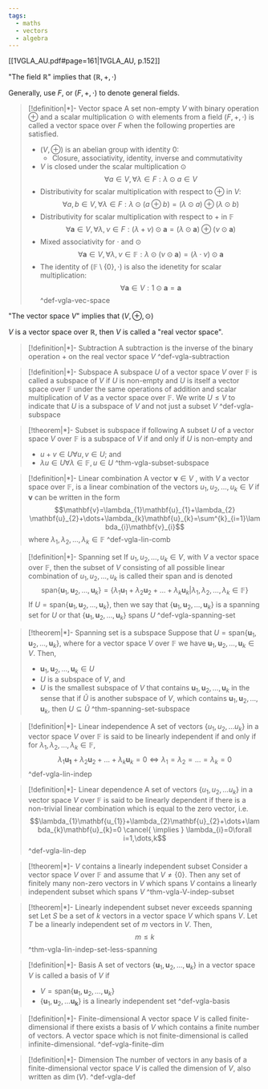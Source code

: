 ```yaml
---
tags:
  - maths
  - vectors
  - algebra
---
```

[[1VGLA_AU.pdf#page=161|1VGLA_AU, p.152]]

"The field $\mathbb{R}$" implies that $(\mathbb{R},+,\cdot)$

Generally, use $F$, or $(F,+,\cdot)$ to denote general fields.

> [!definition|*]- Vector space
> A set non-empty $V$ with binary operation $\oplus$ and a scalar multiplication $\odot$ with elements from a field $(F,+,\cdot)$ is called a vector space over $F$ when the following properties are satisfied.
> - $(V,\oplus)$ is an abelian group with identity $0$:
> 	- Closure, associativity, identity, inverse and commutativity
> - $V$ is closed under the scalar multiplication $\odot$ $$\forall a\in V,\forall\lambda \in F: \lambda \odot a \in V$$
> - Distributivity for scalar multiplication with respect to $\oplus$ in $V$: $$\forall a,b\in V,\forall\lambda \in F: \lambda \odot (a\oplus b )= (\lambda \odot a)\oplus (\lambda \odot b)$$
> - Distributivity for scalar multiplication with respect to $+$ in $\mathbb{F}$ $$\forall \mathbf{a}\in V,\forall \lambda,\nu \in F: (\lambda + \nu) \odot \mathbf{a}= (\lambda \odot \mathbf{a}) \oplus (\nu \odot \mathbf{a})$$
> - Mixed associativity for $\cdot$ and $\odot$ $$\forall \mathbf{a}\in V, \forall \lambda,\nu \in \mathbb{F}: \lambda \odot(\nu \odot \mathbf{a})=(\lambda \cdot \nu)\odot \mathbf{a}$$
> - The identity of $(\mathbb{F}\setminus \{ 0 \},\cdot)$ is also the idenetity for scalar multiplication: $$\forall \mathbf{a}\in V:1 \odot\mathbf{a}=\mathbf{a}$$
 ^def-vgla-vec-space

"The vector space $V$" implies that $(V, \oplus,\odot)$

$V$ is a vector space over $\mathbb{R}$, then $V$ is called a "real vector space".

> [!definition|*]- Subtraction
> A subtraction is the inverse of the binary operation $+$ on the real vector space $V$
 ^def-vgla-subtraction

> [!definition|*]- Subspace
> A subspace $U$ of a vector space $V$ over $\mathbb{F}$ is called a subspace of $V$ if $U$ is non-empty and $U$ is itself a vector space over $\mathbb{F}$ under the same operations of addition and scalar multiplication of $V$ as a vector space over $\mathbb{F}$. We write $U\leq V$ to indicate that $U$ is a subspace of $V$ and not just a subset $V$
 ^def-vgla-subspace

> [!theorem|*]- Subset is subspace if following
> A subset $U$ of a vector space $V$ over $\mathbb{F}$ is a subspace of $V$ if and only if $U$ is non-empty and 
> - $u + v ∈ U \forall u,v \in U$; and 
> - $λu ∈ U \forall λ ∈ \mathbb{F}, u ∈ U$
 ^thm-vgla-subset-subspace

> [!definition|*]- Linear combination
> A vector $\mathbf{v}\in V$ , with $V$ a vector space over $\mathbb{F}$, is a linear combination of the vectors $u_{1}, u_{2},\dots, u_{k} ∈ V$ if $\mathbf{v}$ can be written in the form
> $$\mathbf{v}=\lambda_{1}\mathbf{u}_{1}+\lambda_{2} \mathbf{u}_{2}+\dots+\lambda_{k}\mathbf{u}_{k}=\sum^{k}_{i=1}\lambda_{i}\mathbf{v}_{i}$$
> where $\lambda_{1},\lambda_{2},\dots,\lambda_{k}\in\mathbb{F}$
 ^def-vgla-lin-comb

> [!definition|*]- Spanning set
> If $u_{1}, u_{2},\dots, u_{k} ∈ V$, with $V$ a vector space over $\mathbb{F}$, then the subset of $V$ consisting of all possible linear combination of $u_{1}, u_{2},\dots, u_{k}$ is called their span and is denoted
> $$\text{span}\{ \mathbf{u}_{1},\mathbf{u}_{2},\dots,\mathbf{u}_{k} \}=\{ \lambda_{1}\mathbf{u}_{1}+\lambda_{2} \mathbf{u}_{2}+\dots+\lambda_{k}\mathbf{u}_{k}|\lambda_{1},\lambda_{2},\dots,\lambda_{k} \in \mathbb{F} \}$$
> If $U=\text{span}\{ \mathbf{u}_{1},\mathbf{u}_{2},\dots,\mathbf{u}_{k} \}$, then we say that $\{ \mathbf{u}_{1},\mathbf{u}_{2},\dots,\mathbf{u}_{k} \}$ is a spanning set for $U$ or that $\{ \mathbf{u}_{1},\mathbf{u}_{2},\dots,\mathbf{u}_{k} \}$ spans $U$
 ^def-vgla-spanning-set

> [!theorem|*]- Spanning set is a subspace
> Suppose that $U=\text{span}\{ \mathbf{u}_{1},\mathbf{u}_{2},\dots,\mathbf{u}_{k} \}$, where for a vector space $V$ over $\mathbb{F}$ we have $\mathbf{u}_{1},\mathbf{u}_{2},\dots,\mathbf{u}_{k} \in V$. Then,
> - $\mathbf{u}_{1},\mathbf{u}_{2},\dots,\mathbf{u}_{k} \in U$
> - $U$ is a subspace of $V$, and
> - $U$ is the smallest subspace of $V$ that contains $\mathbf{u}_{1},\mathbf{u}_{2},\dots,\mathbf{u}_{k}$ in the sense that if $\tilde{U}$ is another subspace of $V$, which contains $\mathbf{u}_{1},\mathbf{u}_{2},\dots,\mathbf{u}_{k}$, then $U\subseteq \tilde{U}$
 ^thm-spanning-set-subspace

> [!definition|*]- Linear independence
> A set of vectors $\{ u_{1},u_{2},\dots u_{k} \}$ in a vector space $V$ over $\mathbb{F}$ is said to be linearly independent if and only if for $\lambda_{1},\lambda_{2},\dots,\lambda_{k}\in \mathbb{F}$,
> $$\lambda_{1}\mathbf{u_{1}}+\lambda_{2}\mathbf{u}_{2}+\dots+\lambda_{k}\mathbf{u}_{k}=0 \iff \lambda_{1}=\lambda_{2}=\dots=\lambda_{k}=0$$
 ^def-vgla-lin-indep

> [!definition|*]- Linear dependence
> A set of vectors $\{ u_{1},u_{2},\dots u_{k} \}$ in a vector space $V$ over $\mathbb{F}$ is said to be linearly dependent if there is a non-trivial linear combination which is equal to the zero vector, i.e.
> $$\lambda_{1}\mathbf{u_{1}}+\lambda_{2}\mathbf{u}_{2}+\dots+\lambda_{k}\mathbf{u}_{k}=0 \cancel{ \implies } \lambda_{i}=0\forall i=1,\dots,k$$
 ^def-vgla-lin-dep

> [!theorem|*]- $V$ contains a linearly independent subset
> Consider a vector space $V$ over $\mathbb{F}$ and assume that $V\neq \{ 0 \}$. Then any set of finitely many non-zero vectors in $V$ which spans $V$ contains a linearly independent subset which spans $V$
 ^thm-vgla-V-indep-subset

> [!theorem|*]- Linearly independent subset never exceeds spanning set
> Let $S$ be a set of $k$ vectors in a vector space $V$ which spans $V$. Let $T$ be a linearly independent set of $m$ vectors in $V$. Then,
> $$m\leq k$$
 ^thm-vgla-lin-indep-set-less-spanning

> [!definition|*]- Basis
> A set of vectors $\{ \mathbf{u}_{1},\mathbf{u}_{2},\dots,\mathbf{u}_{k} \}$ in a vector space $V$ is called a basis of $V$ if
> - $V=\text{span}\{ \mathbf{u}_{1},\mathbf{u}_{2},\dots,\mathbf{u}_{k} \}$
> - $\{ \mathbf{u}_{1},\mathbf{u}_{2},\dots \mathbf{u_{k}} \}$ is a linearly independent set
 ^def-vgla-basis

> [!definition|*]- Finite-dimensional
> A vector space $V$ is called finite-dimensional if there exists a basis of $V$ which contains a finite number of vectors. A vector space which is not finite-dimensional is called infinite-dimensional.
 ^def-vgla-finite-dim

> [!definition|*]- Dimension
> The number of vectors in any basis of a finite-dimensional vector space $V$ is called the dimension of $V$, also written as $\dim(V )$.
 ^def-vgla-def